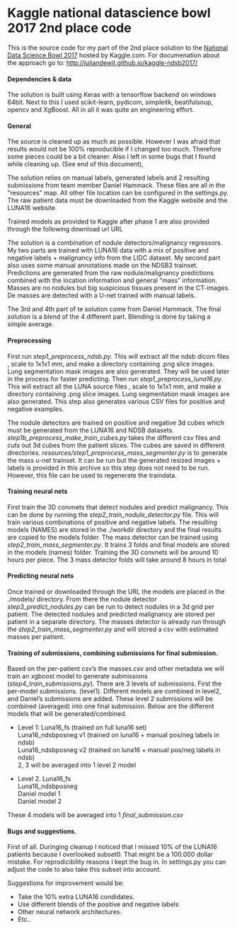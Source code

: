 # Kaggle national datascience bowl 2017 2nd place code
This is the source code for my part of the 2nd place solution to the [National Data Science Bowl 2017](https://www.kaggle.com/c/data-science-bowl-2017/) hosted by Kaggle.com. For documenation about the approach go to: http://juliandewit.github.io/kaggle-ndsb2017/

#### Dependencies & data
The solution is built using Keras with a tensorflow backend on windows 64bit.
Next to this I used scikit-learn, pydicom, simpleitk, beatifulsoup, opencv and XgBoost.
All in all it was quite an engineering effort.

#### General
The source is cleaned up as much as possible. However I was afraid that results would not be 100% reproducible if I changed too much. Therefore some pieces could be a bit cleaner. Also I left in some bugs that I found while cleaning up. (See end of this document),

The solution relies on manual labels, generated labels and 2 resulting submissions from team member Daniel Hammack. These files are all in the "resources" map. All other file location can be configured in the settings.py. The raw patient data must be downloaded from the Kaggle website and the LUNA16 website. 

Trained models as provided to Kaggle after phase 1 are also provided through the following download url URL

The solution is a combination of nodule detectors/malignancy regressors. My two parts are trained with LUNA16 data with a mix of positive and negative labels + malignancy info from the LIDC dataset. My second part also uses some manual annotations made on the NDSB3 trainset. Predictions are generated from the raw nodule/malignancy predictions combined with the location information and general “mass” information. Masses are no nodules but big suspicious tissues present in the CT-images. De masses are detected with a U-net trained with manual labels.

The 3rd and 4th part of te solution come from Daniel Hammack. 
The final solution is a blend of the 4 different part. Blending is done by taking a simple average.

#### Preprocessing
First run *step1_preprocess_ndsb.py*. This will extract all the ndsb dicom files , scale to 1x1x1 mm, and make a directory containing .png slice images. Lung segmentation mask images are also generated. They will be used later in the process for faster predicting.
Then run *step1_preprocess_luna16.py*. This will extract all the LUNA source files , scale to 1x1x1 mm, and make a directory containing .png slice images. Lung segmentation mask images are also generated. This step also generates various CSV files for positive and negative examples.

The nodule detectors are trained on positive and negative 3d cubes which must be generated from the LUNA16 and NDSB datasets. *step1b_preprocess_make_train_cubes.py* takes the different csv files and cuts out 3d cubes from the patient slices. The cubes are saved in different directories. *resources/step1_preprocess_mass_segmenter.py* is to generate the mass u-net trainset. It can be run but the generated resized images + labels is provided in this archive so this step does not need to be run. However, this file can be used to regenerate the traindata.

#### Training neural nets
First train the 3D convnets that detect nodules and predict malignancy. This can be done by running 
the *step2_train_nodule_detector.py* file. This will train various combinations of positive and negative labels. The resulting models (NAMES) are stored in the ./workdir directory and the final results are copied to the models folder.
The mass detector can be trained using *step2_train_mass_segmenter.py*. It trains 3 folds and final models are stored in the models (names) folder. Training the 3D convnets will be around 10 hours per piece. The 3 mass detector folds will take around 8 hours in total

#### Predicting neural nets
Once trained or downloaded through the URL the models are placed in the ./models/ directory.
From there the nodule detector *step3_predict_nodules.py*  can be run to detect nodules in a 3d grid per patient. The detected nodules and predicted malignancy are stored per patient in a separate directory. 
The masses detector is already run through the *step2_train_mass_segmenter.py* and will stored a csv with estimated masses per patient.

#### Training of submissions, combining submissions for final  submission.
Based on the per-patient csv’s the masses.csv and other metadata we will train an xgboost model to generate submissions (*step4_train_submissions.py*). There are 3 levels of submissions. First the per-model submissions. (level1). Different models are combined in level2, and Daniel’s submissions are added. These level 2 submissions will be combined (averaged) into one final submission.
Below are the different models that will be generated/combined.

- Level 1:
Luna16_fs (trained on full luna16 set)<br>
Luna16_ndsbposneg v1 (trained on luna16 + manual pos/neg labels in ndsb)<br>
Luna16_ndsbposneg v2 (trained on luna16 + manual pos/neg labels in ndsb)<br>
2, 3 will be averaged into 1 level 2 model<br>

- Level 2.
Luna16_fs<br>
Luna16_ndsbposneg<br>
Daniel model 1<br>
Daniel model 2<br>

These 4 models will be averaged into 1 *final_submission.csv*

#### Bugs and suggestions.
First of all. Duringing cleanup I noticed that I missed 10% of the LUNA16 patients because I overlooked subset0. That might be a 100.000 dollar mistake. For reprodicibility reasons I kept the bug in. In settings.py you can adjust the code to also take this subset into account.

Suggestions for improvement would be:
- Take the 10% extra LUNA16 condidates.
- Use different blends of the positive and negative labels
- Other neural network architectures.
- Etc..











